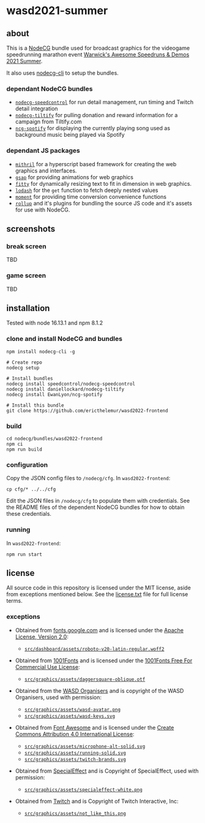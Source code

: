# wasd2021-summer

## about

This is a [NodeCG](https://nodecg.dev) bundle used for broadcast graphics for
the videogame speedrunning marathon event [Warwick's Awesome Speedruns & Demos
2021 Summer](https://warwickspeed.run).

It also uses [nodecg-cli](https://www.npmjs.com/package/nodecg-cli) to setup the bundles.

### dependant NodeCG bundles

* [`nodecg-speedcontrol`](https://github.com/speedcontrol/nodecg-speedcontrol)
  for run detail management, run timing and Twitch detail integration
* [`nodecg-tiltify`](https://github.com/daniellockard/nodecg-tiltify) for
  pulling donation and reward information for a campaign from Tiltify.com
* [`ncg-spotify`](https://github.com/EwanLyon/ncg-spotify) for displaying the
  currently playing song used as background music being played via Spotify

### dependant JS packages

* [`mithril`](https://mithril.js.org) for a hyperscript based framework for
  creating the web graphics and interfaces.
* [`gsap`](https://greensock.com/gsap) for providing animations for web graphics
* [`fitty`](https://github.com/rikschennink/fitty) for dynamically resizing text
  to fit in dimension in web graphics.
* [`lodash`](https://lodash.com) for the `get` function to fetch deeply nested
  values
* [`moment`](https://momentjs.com) for providing time conversion convenience
  functions
* [`rollup`](https://rollupjs.org) and it's plugins for bundling the source JS
  code and it's assets for use with NodeCG.

## screenshots

### break screen

<!--![The WASD2021 NodeCG break screen overlay](./.github/break_screen.png)-->
TBD

### game screen

<!--![The WASD2021 NodeCG game screen overlay](./.github/game_screen.png)-->
TBD

## installation
Tested with node 16.13.1 and npm 8.1.2

### clone and install NodeCG and bundles

```shell
npm install nodecg-cli -g

# Create repo
nodecg setup

# Install bundles
nodecg install speedcontrol/nodecg-speedcontrol
nodecg install daniellockard/nodecg-tiltify
nodecg install EwanLyon/ncg-spotify

# Install this bundle 
git clone https://github.com/ericthelemur/wasd2022-frontend
```

### build

```shell
cd nodecg/bundles/wasd2022-frontend
npm ci
npm run build
```

### configuration

Copy the JSON config files to `/nodecg/cfg`. In `wasd2022-frontend`:

```shell
cp cfg/* ../../cfg
```

Edit the JSON files in `/nodecg/cfg` to populate them with credentials.
See the README files of the dependent NodeCG bundles for how to obtain these
credentials.

### running
In `wasd2022-frontend`:

```shell
npm run start
```

## license

All source code in this repository is licensed under the MIT license, aside from
exceptions mentioned below. See the [license.txt](./license.txt) file for full
license terms.

### exceptions

* Obtained from [fonts.google.com](https://fonts.google.com) and is licensed
  under the [Apache License, Version 2.0](https://www.apache.org/licenses/LICENSE-2.0):
  * [`src/dashboard/assets/roboto-v20-latin-regular.woff2`](./src/dashboard/assets/roboto-v20-latin-regular.woff2)

* Obtained from [1001Fonts](https://1001fonts.com) and is licensed under the
  [1001Fonts Free For Commercial Use License](https://www.1001fonts.com/licences/ffc.html):
  * [`src/graphics/assets/daggersquare-oblique.otf`](./src/graphics/assets/daggersquare-oblique.otf)

* Obtained from the [WASD Organisers](https://wasd.warwick.gg) and is copyright
  of the WASD Organisers, used with permission:
  * [`src/graphics/assets/wasd-avatar.png`](./src/graphics/assets/wasd-avatar.png)
  * [`src/graphics/assets/wasd-keys.svg`](./src/graphics/assets/wasd-keys.svg)

* Obtained from [Font Awesome](https://fontawesome.com) and is licensed under
  the [Create Commons Attribution 4.0 International License](https://creativecommons.org/licenses/by/4.0):
  * [`src/graphics/assets/microphone-alt-solid.svg`](./src/graphics/assets/microphone-alt-solid.svg)
  * [`src/graphics/assets/running-solid.svg`](./src/graphics/assets/running-solid.svg)
  * [`src/graphics/assets/twitch-brands.svg`](./src/graphics/assets/twitch-brands.svg)

* Obtained from [SpecialEffect](https://www.specialeffect.org.uk) and is
  Copyright of SpecialEffect, used with permission:
  * [`src/graphics/assets/specialeffect-white.png`](./src/graphics/assets/specialeffect-white.png)

* Obtained from [Twitch](https://twitch.tv) and is Copyright of Twitch
  Interactive, Inc:
  * [`src/graphics/assets/not_like_this.png`](./src/graphics/assets/not_like_this.png)


